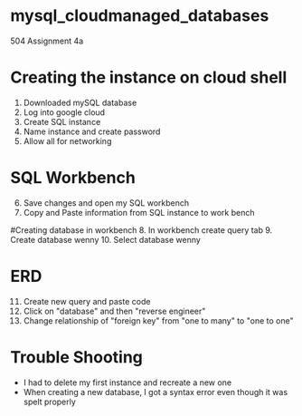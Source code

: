 # mysql_cloudmanaged_databases
504 Assignment 4a

# Creating the instance on cloud shell
1. Downloaded mySQL database
2. Log into google cloud 
3. Create SQL instance 
4. Name instance and create password
5. Allow all for networking

# SQL Workbench
6. Save changes and open my SQL workbench
7. Copy and Paste information from SQL instance to work bench

#Creating database in workbench
8. In workbench create query tab
9. Create database wenny
10. Select database wenny

# ERD
11. Create new query and paste code
12. Click on "database" and then "reverse engineer" 
13. Change relationship of "foreign key" from "one to many" to "one to one" 



# Trouble Shooting
- I had to delete my first instance and recreate a new one
- When creating a new database, I got a syntax error even though it was spelt properly
